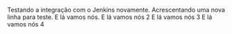 Testando a integração com o Jenkins novamente.
Acrescentando uma nova linha para teste.
E lá vamos nós.
E lá vamos nós 2
E lá vamos nós 3
E lá vamos nós 4
